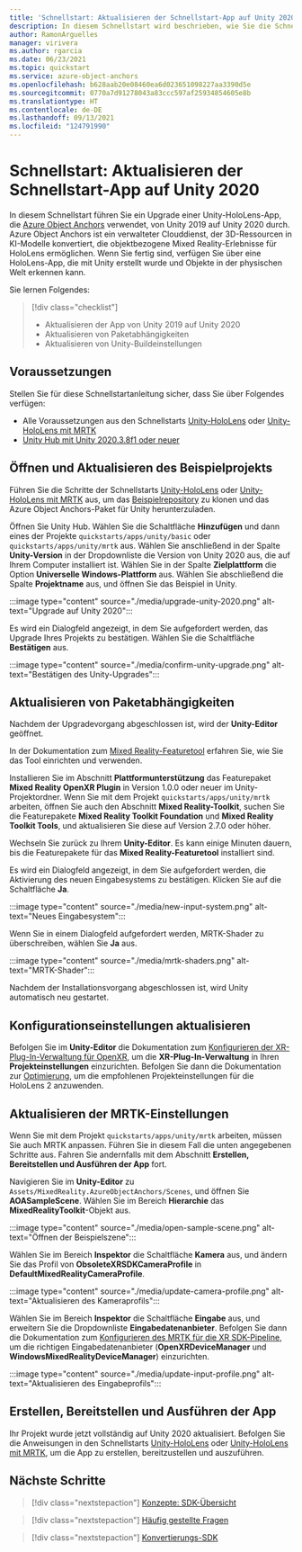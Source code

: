 ```yaml
---
title: 'Schnellstart: Aktualisieren der Schnellstart-App auf Unity 2020'
description: In diesem Schnellstart wird beschrieben, wie Sie die Schnellstart-App auf Unity 2020 aktualisieren, um eine HoloLens-Unity-App zu erstellen, die Object Anchors verwendet.
author: RamonArguelles
manager: virivera
ms.author: rgarcia
ms.date: 06/23/2021
ms.topic: quickstart
ms.service: azure-object-anchors
ms.openlocfilehash: b628aab20e08460ea6d023651098227aa3390d5e
ms.sourcegitcommit: 0770a7d91278043a83ccc597af25934854605e8b
ms.translationtype: HT
ms.contentlocale: de-DE
ms.lasthandoff: 09/13/2021
ms.locfileid: "124791990"
---
```

# <a name="quickstart-upgrade-quickstart-app-to-unity-2020"></a>Schnellstart: Aktualisieren der Schnellstart-App auf Unity 2020

In diesem Schnellstart führen Sie ein Upgrade einer Unity-HoloLens-App, die [Azure Object Anchors](../overview.md) verwendet, von Unity 2019 auf Unity 2020 durch. Azure Object Anchors ist ein verwalteter Clouddienst, der 3D-Ressourcen in KI-Modelle konvertiert, die objektbezogene Mixed Reality-Erlebnisse für HoloLens ermöglichen. Wenn Sie fertig sind, verfügen Sie über eine HoloLens-App, die mit Unity erstellt wurde und Objekte in der physischen Welt erkennen kann.

Sie lernen Folgendes:

> [!div class="checklist"]
> * Aktualisieren der App von Unity 2019 auf Unity 2020
> * Aktualisieren von Paketabhängigkeiten
> * Aktualisieren von Unity-Buildeinstellungen

## <a name="prerequisites"></a>Voraussetzungen

Stellen Sie für diese Schnellstartanleitung sicher, dass Sie über Folgendes verfügen:

* Alle Voraussetzungen aus den Schnellstarts [Unity-HoloLens](get-started-unity-hololens.md) oder [Unity-HoloLens mit MRTK](get-started-unity-hololens-mrtk.md)
* <a href="https://unity3d.com/get-unity/download" target="_blank">Unity Hub mit Unity 2020.3.8f1 oder neuer</a>

## <a name="open-and-upgrade-the-sample-project"></a>Öffnen und Aktualisieren des Beispielprojekts

Führen Sie die Schritte der Schnellstarts [Unity-HoloLens](get-started-unity-hololens.md) oder [Unity-HoloLens mit MRTK](get-started-unity-hololens-mrtk.md) aus, um das [Beispielrepository](https://github.com/Azure/azure-object-anchors) zu klonen und das Azure Object Anchors-Paket für Unity herunterzuladen.

Öffnen Sie Unity Hub. Wählen Sie die Schaltfläche **Hinzufügen** und dann eines der Projekte `quickstarts/apps/unity/basic` oder `quickstarts/apps/unity/mrtk` aus. Wählen Sie anschließend in der Spalte **Unity-Version** in der Dropdownliste die Version von Unity 2020 aus, die auf Ihrem Computer installiert ist. Wählen Sie in der Spalte **Zielplattform** die Option **Universelle Windows-Plattform** aus. Wählen Sie abschließend die Spalte **Projektname** aus, und öffnen Sie das Beispiel in Unity.

:::image type="content" source="./media/upgrade-unity-2020.png" alt-text="Upgrade auf Unity 2020":::

Es wird ein Dialogfeld angezeigt, in dem Sie aufgefordert werden, das Upgrade Ihres Projekts zu bestätigen. Wählen Sie die Schaltfläche **Bestätigen** aus.

:::image type="content" source="./media/confirm-unity-upgrade.png" alt-text="Bestätigen des Unity-Upgrades":::

## <a name="upgrade-package-dependencies"></a>Aktualisieren von Paketabhängigkeiten

Nachdem der Upgradevorgang abgeschlossen ist, wird der **Unity-Editor** geöffnet.

In der Dokumentation zum <a href="/windows/mixed-reality/develop/unity/welcome-to-mr-feature-tool" target="_blank">Mixed Reality-Featuretool</a> erfahren Sie, wie Sie das Tool einrichten und verwenden.

Installieren Sie im Abschnitt **Plattformunterstützung** das Featurepaket **Mixed Reality OpenXR Plugin** in Version 1.0.0 oder neuer im Unity-Projektordner. Wenn Sie mit dem Projekt `quickstarts/apps/unity/mrtk` arbeiten, öffnen Sie auch den Abschnitt **Mixed Reality-Toolkit**, suchen Sie die Featurepakete **Mixed Reality Toolkit Foundation** und **Mixed Reality Toolkit Tools**, und aktualisieren Sie diese auf Version 2.7.0 oder höher.

Wechseln Sie zurück zu Ihrem **Unity-Editor**. Es kann einige Minuten dauern, bis die Featurepakete für das **Mixed Reality-Featuretool** installiert sind.

Es wird ein Dialogfeld angezeigt, in dem Sie aufgefordert werden, die Aktivierung des neuen Eingabesystems zu bestätigen. Klicken Sie auf die Schaltfläche **Ja**.

:::image type="content" source="./media/new-input-system.png" alt-text="Neues Eingabesystem":::

 Wenn Sie in einem Dialogfeld aufgefordert werden, MRTK-Shader zu überschreiben, wählen Sie **Ja** aus.

:::image type="content" source="./media/mrtk-shaders.png" alt-text="MRTK-Shader":::

Nachdem der Installationsvorgang abgeschlossen ist, wird Unity automatisch neu gestartet.

## <a name="update-configuration-settings"></a>Konfigurationseinstellungen aktualisieren

Befolgen Sie im **Unity-Editor** die Dokumentation zum <a href="/windows/mixed-reality/develop/unity/xr-project-setup#configuring-xr-plugin-management-for-openxr" target="_blank">Konfigurieren der XR-Plug-In-Verwaltung für OpenXR</a>, um die **XR-Plug-In-Verwaltung** in Ihren **Projekteinstellungen** einzurichten. Befolgen Sie dann die Dokumentation zur <a href="/windows/mixed-reality/develop/unity/xr-project-setup#optimization" target="_blank">Optimierung</a>, um die empfohlenen Projekteinstellungen für die HoloLens 2 anzuwenden.

## <a name="update-mrtk-settings"></a>Aktualisieren der MRTK-Einstellungen

Wenn Sie mit dem Projekt `quickstarts/apps/unity/mrtk` arbeiten, müssen Sie auch MRTK anpassen. Führen Sie in diesem Fall die unten angegebenen Schritte aus. Fahren Sie andernfalls mit dem Abschnitt **Erstellen, Bereitstellen und Ausführen der App** fort.

Navigieren Sie im **Unity-Editor** zu `Assets/MixedReality.AzureObjectAnchors/Scenes`, und öffnen Sie **AOASampleScene**. Wählen Sie im Bereich **Hierarchie** das **MixedRealityToolkit**-Objekt aus.

:::image type="content" source="./media/open-sample-scene.png" alt-text="Öffnen der Beispielszene":::

Wählen Sie im Bereich **Inspektor** die Schaltfläche **Kamera** aus, und ändern Sie das Profil von **ObsoleteXRSDKCameraProfile** in **DefaultMixedRealityCameraProfile**.

:::image type="content" source="./media/update-camera-profile.png" alt-text="Aktualisieren des Kameraprofils":::

Wählen Sie im Bereich **Inspektor** die Schaltfläche **Eingabe** aus, und erweitern Sie die Dropdownliste **Eingabedatenanbieter**. Befolgen Sie dann die Dokumentation zum <a href="/windows/mixed-reality/mrtk-unity/configuration/getting-started-with-mrtk-and-xrsdk#configuring-mrtk-for-the-xr-sdk-pipeline" target="_blank">Konfigurieren des MRTK für die XR SDK-Pipeline</a>, um die richtigen Eingabedatenanbieter (**OpenXRDeviceManager** und **WindowsMixedRealityDeviceManager**) einzurichten.

:::image type="content" source="./media/update-input-profile.png" alt-text="Aktualisieren des Eingabeprofils":::

## <a name="build-deploy-and-run-the-app"></a>Erstellen, Bereitstellen und Ausführen der App

Ihr Projekt wurde jetzt vollständig auf Unity 2020 aktualisiert. Befolgen Sie die Anweisungen in den Schnellstarts [Unity-HoloLens](get-started-unity-hololens.md) oder [Unity-HoloLens mit MRTK](get-started-unity-hololens-mrtk.md), um die App zu erstellen, bereitzustellen und auszuführen.

## <a name="next-steps"></a>Nächste Schritte

> [!div class="nextstepaction"]
> [Konzepte: SDK-Übersicht](../concepts/sdk-overview.md)

> [!div class="nextstepaction"]
> [Häufig gestellte Fragen](../faq.md)

> [!div class="nextstepaction"]
> [Konvertierungs-SDK](/dotnet/api/overview/azure/mixedreality.objectanchors.conversion-readme-pre)
